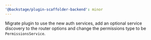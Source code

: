 ```yaml
---
'@backstage/plugin-scaffolder-backend': minor
---
```


Migrate plugin to use the new auth services, add an optional service discovery to the router options and change the permissions type to be `PermissionsService`.
